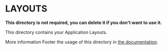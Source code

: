# LAYOUTS

**This directory is not required, you can delete it if you don't want to use it.**

This directory contains your Application Layouts.

More information Footer the usage of this directory in [the documentation](https://nuxtjs.org/guide/views#layouts).
